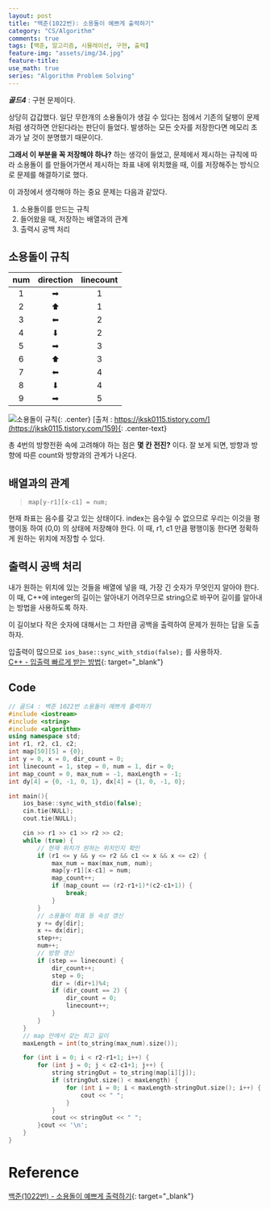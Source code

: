 ```yaml
---
layout: post
title: "백준(1022번): 소용돌이 예쁘게 출력하기"
category: "CS/Algorithm"
comments: true
tags: [백준, 알고리즘, 시뮬레이션, 구현, 출력]
feature-img: "assets/img/34.jpg"
feature-title:
use_math: true
series: "Algorithm Problem Solving"
---
```


**_골드4_** : 구현 문제이다.

상당히 갑갑했다. 일단 무한개의 소용돌이가 생길 수 있다는 점에서 기존의 달팽이 문제처럼 생각하면 안된다라는 판단이 들었다. 발생하는 모든 숫자를 저장한다면 메모리 초과가 날 것이 분명했기 때문이다.

**그래서 이 부분을 꼭 저장해야 하나?** 하는 생각이 들었고, 문제에서 제시하는 규칙에 따라 소용돌이 를 만들어가면서 제시하는 좌표 내에 위치했을 때, 이를 저장해주는 방식으로 문제를 해결하기로 했다.

이 과정에서 생각해야 하는 중요 문제는 다음과 같았다.

1. 소용돌이를 만드는 규칙
2. 들어왔을 때, 저장하는 배열과의 관계
3. 출력시 공백 처리

## 소용돌이 규칙

| num | direction | linecount |
| :-: | :-------: | :-------: |
|  1  |     ➡     |     1     |
|  2  |     ⬆     |     1     |
|  3  |     ⬅     |     2     |
|  4  |     ⬇     |     2     |
|  5  |     ➡     |     3     |
|  6  |     ⬆     |     3     |
|  7  |     ⬅     |     4     |
|  8  |     ⬇     |     4     |
|  9  |     ➡     |     5     |

![소용돌이 규칙](https://t1.daumcdn.net/cfile/tistory/9986F33C5CCBF4642D){: .center}
[출처 : https://jksk0115.tistory.com/](https://jksk0115.tistory.com/159){: .center-text}

총 4번의 방향전환 속에 고려해야 하는 점은 **몇 칸 전진?** 이다. 잘 보게 되면, 방향과 방향에 따른 count와 방향과의 관계가 나온다.

## 배열과의 관계

> `map[y-r1][x-c1] = num;`

현재 좌표는 음수를 갖고 있는 상태이다. index는 음수일 수 없으므로 우리는 이것을 평행이동 하여 (0,0) 의 상태에 저장해야 한다. 이 때, r1, c1 만큼 평행이동 한다면 정확하게 원하는 위치에 저장할 수 있다.

## 출력시 공백 처리

내가 원하는 위치에 있는 것들을 배열에 넣을 때, 가장 긴 숫자가 무엇인지 알아야 한다. 이 때, C++에 integer의 길이는 알아내기 어려우므로 string으로 바꾸어 길이를 알아내는 방법을 사용하도록 하자.

이 길이보다 작은 숫자에 대해서는 그 차만큼 공백을 출력하여 문제가 원하는 답을 도출하자.

입출력이 많으므로 `ios_base::sync_with_stdio(false);` 를 사용하자.  
[C++ - 입출력 빠르게 받는 방법](https://wansook0316.github.io/cs/algorithm/2020/03/24/cin-cout-%EB%B9%A0%EB%A5%B4%EA%B2%8C.html){: target="\_blank"}

## Code

```c++
// 골드4 : 백준 1022번 소용돌이 예쁘게 출력하기
#include <iostream>
#include <string>
#include <algorithm>
using namespace std;
int r1, r2, c1, c2;
int map[50][5] = {0};
int y = 0, x = 0, dir_count = 0;
int linecount = 1, step = 0, num = 1, dir = 0;
int map_count = 0, max_num = -1, maxLength = -1;
int dy[4] = {0, -1, 0, 1}, dx[4] = {1, 0, -1, 0};

int main(){
    ios_base::sync_with_stdio(false);
    cin.tie(NULL);
    cout.tie(NULL);

    cin >> r1 >> c1 >> r2 >> c2;
    while (true) {
        // 현재 위치가 원하는 위치인지 확인
        if (r1 <= y && y <= r2 && c1 <= x && x <= c2) {
            max_num = max(max_num, num);
            map[y-r1][x-c1] = num;
            map_count++;
            if (map_count == (r2-r1+1)*(c2-c1+1)) {
                break;
            }
        }
        // 소용돌이 좌표 등 속성 갱신
        y += dy[dir];
        x += dx[dir];
        step++;
        num++;
        // 방향 갱신
        if (step == linecount) {
            dir_count++;
            step = 0;
            dir = (dir+1)%4;
            if (dir_count == 2) {
                dir_count = 0;
                linecount++;
            }
        }
    }
    // map 안에서 갖는 최고 길이
    maxLength = int(to_string(max_num).size());

    for (int i = 0; i < r2-r1+1; i++) {
        for (int j = 0; j < c2-c1+1; j++) {
            string stringOut = to_string(map[i][j]);
            if (stringOut.size() < maxLength) {
                for (int i = 0; i < maxLength-stringOut.size(); i++) {
                    cout << " ";
                }
            }
            cout << stringOut << " ";
        }cout << '\n';
    }
}

```

# Reference

[백준(1022번) - 소용돌이 예쁘게 출력하기](https://www.acmicpc.net/problem/1022){: target="\_blank"}
